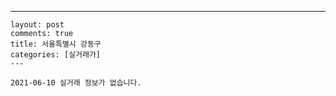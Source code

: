 ---
    layout: post
    comments: true
    title: 서울특별시 강동구
    categories: [실거래가]
    ---

    2021-06-10 실거래 정보가 없습니다.

    